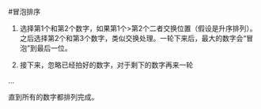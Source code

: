 #冒泡排序
1. 选择第1个和第2个数字，如果第1个>第2个二者交换位置（假设是升序排列）。之后选择第2个和第3个数字，类似交换处理。一轮下来后，最大的数字会“冒泡”到最后一位。

2. 接下来，忽略已经拍好的数字，对于剩下的数字再来一轮

...

直到所有的数字都排列完成。